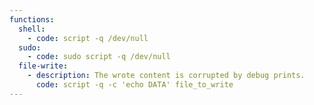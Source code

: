 ```yaml
---
functions:
  shell:
    - code: script -q /dev/null
  sudo:
    - code: sudo script -q /dev/null
  file-write:
    - description: The wrote content is corrupted by debug prints.
      code: script -q -c 'echo DATA' file_to_write
---
```

